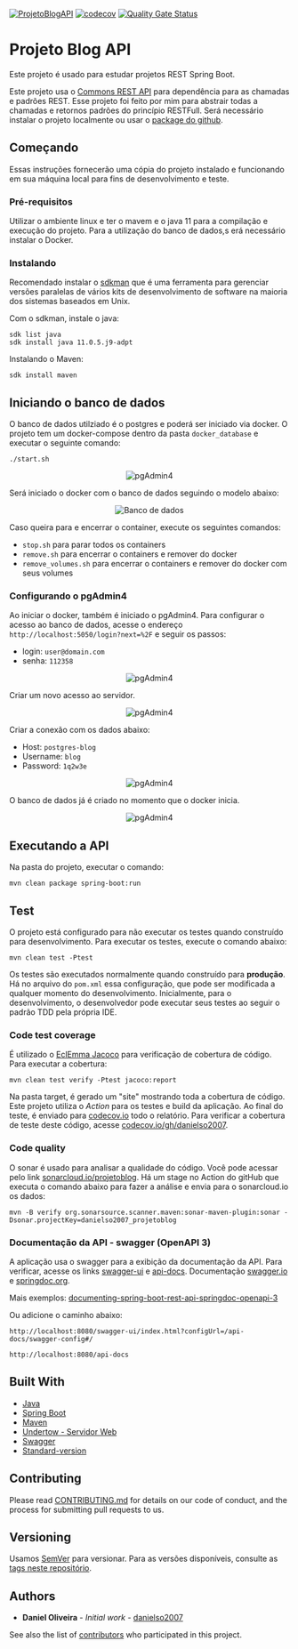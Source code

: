 [![ProjetoBlogAPI](https://github.com/danielso2007/projetoblog/actions/workflows/main.yml/badge.svg)](https://github.com/danielso2007/projetoblog/actions/workflows/main.yml)
[![codecov](https://codecov.io/gh/danielso2007/projetoblog/branch/main/graph/badge.svg?token=AOTpA7Jnhx)](https://codecov.io/gh/danielso2007/projetoblog)
[![Quality Gate Status](https://sonarcloud.io/api/project_badges/measure?project=danielso2007_projetoblog&metric=alert_status)](https://sonarcloud.io/dashboard?id=danielso2007_projetoblog)

# Projeto Blog API

Este projeto é usado para estudar projetos REST Spring Boot.

Este projeto usa o [Commons REST API](https://github.com/danielso2007/commons-rest-api) para dependência para as chamadas e padrões REST. Esse projeto foi feito por mim para abstrair todas a chamadas e retornos padrões do princípio RESTFull. Será necessário instalar o projeto localmente ou usar o [package do github](https://github.com/danielso2007/commons-rest-api/packages).

## Começando

Essas instruções fornecerão uma cópia do projeto instalado e funcionando em sua máquina local para fins de desenvolvimento e teste.

### Pré-requisitos

Utilizar o ambiente linux e ter o mavem e o java 11 para a compilação e execução do projeto. Para a utilização do banco de dados,s erá necessário instalar o Docker.

### Instalando

Recomendado instalar o [sdkman](https://sdkman.io/) que é uma ferramenta para gerenciar versões paralelas de vários kits de desenvolvimento de software na maioria dos sistemas baseados em Unix.

Com o sdkman, instale o java:
```
sdk list java
sdk install java 11.0.5.j9-adpt
```

Instalando o Maven:
```
sdk install maven
```

## Iniciando o banco de dados

O banco de dados utilziado é o postgres e poderá ser iniciado via docker. O projeto tem um docker-compose dentro da pasta `docker_database` e executar o seguinte comando:

`./start.sh`

<p align="center">
  <img src="doc/imagens/database_docker_01.png" alt="pgAdmin4">
</p>


Será iniciado o docker com o banco de dados seguindo o modelo abaixo:

<p align="center">
  <img src="doc/imagens/banco_dados_01.png" alt="Banco de dados">
</p>

Caso queira para e encerrar o container, execute os seguintes comandos:

* `stop.sh` para parar todos os containers
* `remove.sh` para encerrar o containers e remover do docker
* `remove_volumes.sh` para encerrar o containers e remover do docker com seus volumes

### Configurando o pgAdmin4

Ao iniciar o docker, também é iniciado o pgAdmin4. Para configurar o acesso ao banco de dados, acesse o endereço `http://localhost:5050/login?next=%2F` e seguir os passos:

* login: `user@domain.com`
* senha: `112358`

<p align="center">
  <img src="doc/imagens/database_docker_02.png" alt="pgAdmin4">
</p>

Criar um novo acesso ao servidor.
<p align="center">
  <img src="doc/imagens/database_docker_03.png" alt="pgAdmin4">
</p>

Criar a conexão com os dados abaixo:
* Host: `postgres-blog`
* Username: `blog`
* Password: `1q2w3e`
<p align="center">
  <img src="doc/imagens/database_docker_04.png" alt="pgAdmin4">
</p>

O banco de dados já é criado no momento que o docker inicia.
<p align="center">
  <img src="doc/imagens/database_docker_05.png" alt="pgAdmin4">
</p>

## Executando a API

Na pasta do projeto, executar o comando:

`mvn clean package spring-boot:run`

## Test

O projeto está configurado para não executar os testes quando construído para desenvolvimento. Para executar os testes, execute o comando abaixo:

`mvn clean test -Ptest`

Os testes são executados normalmente quando construído para **produção**. Há no arquivo do `pom.xml` essa configuração, que pode ser modificada a qualquer momento do desenvolvimento. Inicialmente, para o desenvolvimento, o desenvolvedor pode executar seus testes ao seguir o padrão TDD pela própria IDE.

### Code test coverage

É utilizado o [EclEmma Jacoco](https://www.eclemma.org/jacoco/) para verificação de cobertura de código. Para executar a cobertura:
```
mvn clean test verify -Ptest jacoco:report
```
Na pasta target, é gerado um "site" mostrando toda a cobertura de código. Este projeto utiliza o _Action_ para os testes e build da aplicação. Ao final do teste, é enviado para [codecov.io](https://codecov.io) todo o relatório. Para verificar a cobertura de teste deste código, acesse [codecov.io/gh/danielso2007]([codecov.io](https://app.codecov.io/gh/danielso2007/projetoblog)).

### Code quality

O sonar é usado para analisar a qualidade do código. Você pode acessar pelo link [sonarcloud.io/projetoblog](https://sonarcloud.io/dashboard?id=danielso2007_projetoblog).
Há um stage no Action do gitHub que executa o comando abaixo para fazer a análise e envia para o sonarcloud.io os dados:

`mvn -B verify org.sonarsource.scanner.maven:sonar-maven-plugin:sonar -Dsonar.projectKey=danielso2007_projetoblog`

### Documentação da API - swagger (OpenAPI 3)

A aplicação usa o swagger para a exibição da documentação da API. Para verificar, acesse os links [swagger-ui](http://localhost:8080/swagger-ui/index.html?configUrl=/api-docs/swagger-config#/) e [api-docs](http://localhost:8080/api-docs). Documentação [swagger.io](https://swagger.io/docs/open-source-tools/swagger-ui/usage/configuration/) e [springdoc.org](https://springdoc.org/).

Mais exemplos: [documenting-spring-boot-rest-api-springdoc-openapi-3](https://www.dariawan.com/tutorials/spring/documenting-spring-boot-rest-api-springdoc-openapi-3/)

Ou adicione o caminho abaixo:

`http://localhost:8080/swagger-ui/index.html?configUrl=/api-docs/swagger-config#/`

`http://localhost:8080/api-docs`

## Built With

* [Java](https://www.oracle.com/br/java/)
* [Spring Boot](https://spring.io/projects/spring-boot)
* [Maven](https://maven.apache.org/)
* [Undertow - Servidor Web](http://undertow.io/)
* [Swagger](https://swagger.io/)
* [Standard-version](https://github.com/conventional-changelog/standard-version)

## Contributing

Please read [CONTRIBUTING.md](CONTRIBUTING.md) for details on our code of conduct, and the process for submitting pull requests to us.

## Versioning

Usamos [SemVer](http://semver.org/) para versionar. Para as versões disponíveis, consulte as [tags neste repositório](https://github.com/danielso2007/virtualLibraryAPI/releases). 

## Authors

* **Daniel Oliveira** - *Initial work* - [danielso2007](https://github.com/danielso2007)

See also the list of [contributors](https://github.com/danielso2007/virtualLibraryAPI/graphs/contributors) who participated in this project.